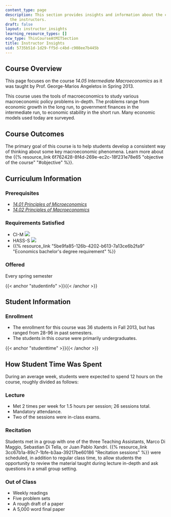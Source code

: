 ```yaml
---
content_type: page
description: This section provides insights and information about the course from
  the instructors.
draft: false
layout: instructor_insights
learning_resource_types: []
ocw_type: ThisCourseAtMITSection
title: Instructor Insights
uid: 5735b51d-1d29-ff5d-c4bd-c908ee7b445b
---
```

## Course Overview

This page focuses on the course _14.05 Intermediate Macroeconomics_ as it was taught by Prof. George-Marios Angeletos in Spring 2013.

This course uses the tools of macroeconomics to study various macroeconomic policy problems in-depth. The problems range from economic growth in the long run, to government finances in the intermediate run, to economic stability in the short run. Many economic models used today are surveyed.

## Course Outcomes

The primary goal of this course is to help students develop a consistent way of thinking about some key macroeconomic phenomena. Learn more about the {{% resource_link 6f762428-8f4d-269e-ec2c-18f231e78e65 "objective of the course" "#objective" %}}.

## Curriculum Information

### Prerequisites

- [_14.01 Principles of Microeconomics_](/courses/14-01sc-principles-of-microeconomics-fall-2011)
- [_14.02 Principles of Macroeconomics_](/courses/14-02-principles-of-macroeconomics-spring-2014)

### Requirements Satisfied

- CI-M ![](/images/educator/icon-question-cim.png)
- HASS-S ![](/images/educator/icon-question-hass-s.png)
- {{% resource_link "5be9fa85-126b-4202-b613-7a13ce6b2fa9" "Economics bachelor's degree requirement" %}}

### Offered

Every spring semester

{{< anchor "studentinfo" >}}{{< /anchor >}}

## Student Information

### Enrollment

- The enrollment for this course was 36 students in Fall 2013, but has ranged from 28-96 in past semesters.
- The students in this course were primarily undergraduates.

{{< anchor "studenttime" >}}{{< /anchor >}}

## How Student Time Was Spent

During an average week, students were expected to spend 12 hours on the course, roughly divided as follows:

### Lecture

- Met 2 times per week for 1.5 hours per session; 26 sessions total.
- Mandatory attendance.
- Two of the sessions were in-class exams.

### Recitation

Students met in a group with one of the three Teaching Assistants, Marco Di Maggio, Sebastian Di Tella, or Juan Pablo Xandri. {{% resource_link 3cc67b1a-89c7-1bfe-b3aa-39217be60186 "Recitation sessions" %}} were scheduled, in addition to regular class time, to allow students the opportunity to review the material taught during lecture in-depth and ask questions in a small group setting.

### Out of Class

- Weekly readings
- Five problem sets
- A rough draft of a paper
- A 5,000 word final paper
